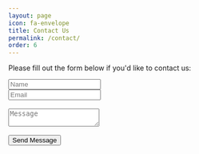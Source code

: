 ```yaml
---
layout: page
icon: fa-envelope
title: Contact Us
permalink: /contact/
order: 6
---
```

<p>Please fill out the form below if you'd like to contact us:</p>

<form method="POST" action="https://formspree.io/xayynrgp">
  <div class="row">
    <div class="6u 12u$(mobile)"><input type="text" name="name" placeholder="Name" /></div>
    <div class="6u$ 12u$(mobile)"><input type="text" name="email" placeholder="Email" /></div>
    <div class="12u$">
      <br/>
      <textarea name="message" placeholder="Message"></textarea>
    </div>
    <div class="12u$">
      <br/>
      <input type="submit" value="Send Message" />
    </div>
  </div>
</form>